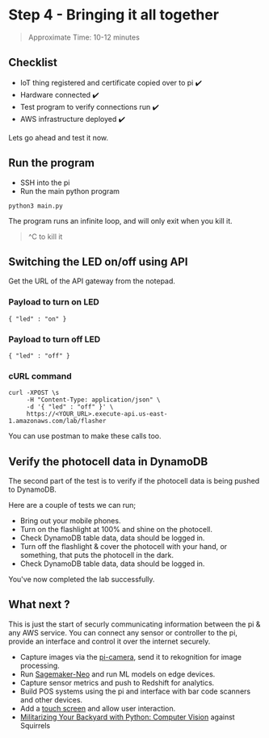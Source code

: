 # Step 4 - Bringing it all together

> Approximate Time: 10-12 minutes

## Checklist

 * IoT thing registered and certificate copied over to pi :heavy_check_mark:
 * Hardware connected :heavy_check_mark:
 * Test program to verify connections run :heavy_check_mark:
 * AWS infrastructure deployed :heavy_check_mark:

Lets go ahead and test it now.

## Run the program

* SSH into the pi
* Run the main python program
```
python3 main.py
```

The program runs an infinite loop, and will only exit when you kill it.
> ^C to kill it

## Switching the LED on/off using API

Get the URL of the API gateway from the notepad.

### Payload to turn on LED

```
{ "led" : "on" }
```

### Payload to turn off LED

```
{ "led" : "off" }
```

### cURL command

```
curl -XPOST \s
     -H "Content-Type: application/json" \
     -d '{ "led" : "off" }' \
     https://<YOUR_URL>.execute-api.us-east-1.amazonaws.com/lab/flasher
```

You can use postman to make these calls too.

## Verify the photocell data in DynamoDB

The second part of the test is to verify if the photocell data is being pushed to DynamoDB.

Here are a couple of tests we can run;

  * Bring out your mobile phones.
  * Turn on the flashlight at 100% and shine on the photocell.
  * Check DynamoDB table data, data should be logged in.
  * Turn off the flashlight & cover the photocell with your hand, or something, that puts the photocell in the dark.
  * Check DynamoDB table data, data should be logged in.

You've now completed the lab successfully.

## What next ?

This is just the start of securly communicating information between the pi & any AWS service. You can connect any sensor or controller to the pi, provide an interface and control it over the internet securely.

 * Capture images via the [pi-camera](https://www.raspberrypi.org/products/camera-module-v2/), send it to rekognition for image processing.
 * Run [Sagemaker-Neo](https://aws.amazon.com/sagemaker/neo/) and run ML models on edge devices.
 * Capture sensor metrics and push to Redshift for analytics.
 * Build POS systems using the pi and interface with bar code scanners and other devices.
 * Add a [touch screen](https://www.raspberrypi.org/products/raspberry-pi-touch-display/) and allow user interaction.
 * [Militarizing Your Backyard with Python: Computer Vision](https://www.youtube.com/watch?v=QPgqfnKG_T4) against Squirrels
